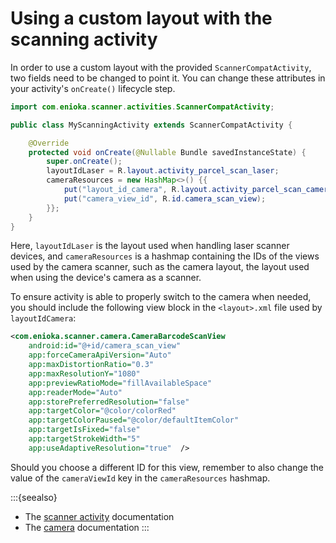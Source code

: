 # Using a custom layout with the scanning activity

In order to use a custom layout with the provided `ScannerCompatActivity`, two fields need to be
changed to point it. You can change these attributes in your activity's `onCreate()` lifecycle
step.

```java
import com.enioka.scanner.activities.ScannerCompatActivity;

public class MyScanningActivity extends ScannerCompatActivity {

    @Override
    protected void onCreate(@Nullable Bundle savedInstanceState) {
        super.onCreate();
        layoutIdLaser = R.layout.activity_parcel_scan_laser;
        cameraResources = new HashMap<>() {{
            put("layout_id_camera", R.layout.activity_parcel_scan_camera);
            put("camera_view_id", R.id.camera_scan_view);
        }};
    }
}
```

Here, `layoutIdLaser` is the layout used when handling laser scanner devices, and `cameraResources`
is a hashmap containing the IDs of the views used by the camera scanner, such as the camera layout,
the layout used when using the device's camera as a scanner.

To ensure activity is able to properly switch to the camera when needed, you should include the
following view block in the `<layout>.xml` file used by `layoutIdCamera`:

```xml
<com.enioka.scanner.camera.CameraBarcodeScanView
    android:id="@+id/camera_scan_view"
    app:forceCameraApiVersion="Auto"
    app:maxDistortionRatio="0.3"
    app:maxResolutionY="1080"
    app:previewRatioMode="fillAvailableSpace"
    app:readerMode="Auto"
    app:storePreferredResolution="false"
    app:targetColor="@color/colorRed"
    app:targetColorPaused="@color/defaultItemColor"
    app:targetIsFixed="false"
    app:targetStrokeWidth="5"
    app:useAdaptiveResolution="true"  />
```

Should you choose a different ID for this view, remember to also change the value of the
`cameraViewId` key in the `cameraResources` hashmap.

:::{seealso}

* The [scanner activity](../api/scanner_activity.md) documentation
* The [camera](../api/camera.md) documentation
:::